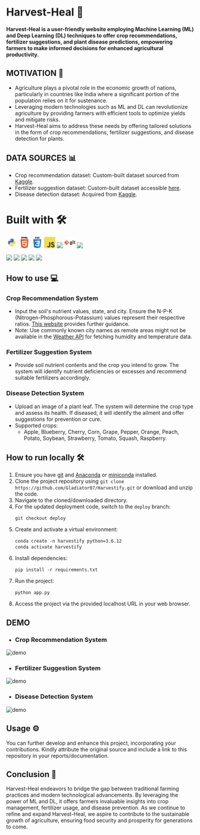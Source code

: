 # Harvest-Heal 🌿
#### Harvest-Heal is a user-friendly website employing Machine Learning (ML) and Deep Learning (DL) techniques to offer crop recommendations, fertilizer suggestions, and plant disease predictions, empowering farmers to make informed decisions for enhanced agricultural productivity.

## MOTIVATION 💪
- Agriculture plays a pivotal role in the economic growth of nations, particularly in countries like India where a significant portion of the population relies on it for sustenance.
- Leveraging modern technologies such as ML and DL can revolutionize agriculture by providing farmers with efficient tools to optimize yields and mitigate risks.
- Harvest-Heal aims to address these needs by offering tailored solutions in the form of crop recommendations, fertilizer suggestions, and disease detection for plants.

## DATA SOURCES 📊
- Crop recommendation dataset: Custom-built dataset sourced from [Kaggle](https://www.kaggle.com/atharvaingle/crop-recommendation-dataset).
- Fertilizer suggestion dataset: Custom-built dataset accessible [here](https://github.com/Gladiator07/Harvestify/blob/master/Data-processed/fertilizer.csv).
- Disease detection dataset: Acquired from [Kaggle](https://www.kaggle.com/vipoooool/new-plant-diseases-dataset).

# Built with 🛠️
<code><img height="30" src="https://raw.githubusercontent.com/github/explore/80688e429a7d4ef2fca1e82350fe8e3517d3494d/topics/python/python.png"></code>
<code><img height="30" src="https://raw.githubusercontent.com/github/explore/80688e429a7d4ef2fca1e82350fe8e3517d3494d/topics/html/html.png"></code>
<code><img height="30" src="https://raw.githubusercontent.com/github/explore/80688e429a7d4ef2fca1e82350fe8e3517d3494d/topics/css/css.png"></code>
<code><img height="30" src="https://raw.githubusercontent.com/github/explore/80688e429a7d4ef2fca1e82350fe8e3517d3494d/topics/javascript/javascript.png"></code>
<code><img height="30" src="https://github.com/tomchen/stack-icons/raw/master/logos/bootstrap.svg"></code>
<code><img height="30" src="https://raw.githubusercontent.com/github/explore/80688e429a7d4ef2fca1e82350fe8e3517d3494d/topics/git/git.png"></code>
<code><img height="30" src="https://symbols.getvecta.com/stencil_80/56_flask.3a79b5a056.jpg"></code>

<code><img height="30" src="https://raw.githubusercontent.com/numpy/numpy/7e7f4adab814b223f7f917369a72757cd28b10cb/branding/icons/numpylogo.svg"></code>
<code><img height="30" src="https://raw.githubusercontent.com/pandas-dev/pandas/761bceb77d44aa63b71dda43ca46e8fd4b9d7422/web/pandas/static/img/pandas.svg"></code>
<code><img height="30" src="https://matplotlib.org/_static/logo2.svg"></code>
<code><img height="30" src="https://upload.wikimedia.org/wikipedia/commons/thumb/0/05/Scikit_learn_logo_small.svg/1280px-Scikit_learn_logo_small.svg.png"></code>
<code><img height="30" src="https://raw.githubusercontent.com/pytorch/pytorch/39fa0b5d0a3b966a50dcd90b26e6c36942705d6d/docs/source/_static/img/pytorch-logo-dark.svg"></code>

## How to use 💻
### Crop Recommendation System
- Input the soil's nutrient values, state, and city. Ensure the N-P-K (Nitrogen-Phosphorous-Potassium) values represent their respective ratios. [This website](https://www.gardeningknowhow.com/garden-how-to/soil-fertilizers/fertilizer-numbers-npk.htm) provides further guidance.
- Note: Use commonly known city names as remote areas might not be available in the [Weather API](https://openweathermap.org/) for fetching humidity and temperature data.

### Fertilizer Suggestion System
- Provide soil nutrient contents and the crop you intend to grow. The system will identify nutrient deficiencies or excesses and recommend suitable fertilizers accordingly.

### Disease Detection System
- Upload an image of a plant leaf. The system will determine the crop type and assess its health. If diseased, it will identify the ailment and offer suggestions for prevention or cure.
- Supported crops:
  - Apple, Blueberry, Cherry, Corn, Grape, Pepper, Orange, Peach, Potato, Soybean, Strawberry, Tomato, Squash, Raspberry.

## How to run locally 🛠️
1. Ensure you have [git](https://git-scm.com/download) and [Anaconda](https://www.anaconda.com/) or [miniconda](https://docs.conda.io/en/latest/miniconda.html) installed.
2. Clone the project repository using `git clone https://github.com/Gladiator07/Harvestify.git` or download and unzip the code.
3. Navigate to the cloned/downloaded directory.
4. For the updated deployment code, switch to the `deploy` branch:
   ```
   git checkout deploy
   ```
5. Create and activate a virtual environment:
   ```
   conda create -n harvestify python=3.6.12
   conda activate harvestify
   ```
6. Install dependencies:
   ```
   pip install -r requirements.txt
   ```
7. Run the project:
   ```
   python app.py
   ```
8. Access the project via the provided localhost URL in your web browser.

## DEMO

- ### Crop Recommendation System

![demo](https://media.giphy.com/media/90JbjdAa5nDq3TJh5u/giphy.gif)

- ### Fertilizer Suggestion System

![demo](https://media.giphy.com/media/FLftUXMFo8N2bBjAXq/giphy.gif)


- ### Disease Detection System
![demo](https://media.giphy.com/media/NnMwEp2tGZdfnJbyjr/giphy.gif)

## Usage ⚙️
You can further develop and enhance this project, incorporating your contributions. Kindly attribute the original source and include a link to this repository in your reports/documentation.

## Conclusion 🌱
Harvest-Heal endeavors to bridge the gap between traditional farming practices and modern technological advancements. By leveraging the power of ML and DL, it offers farmers invaluable insights into crop management, fertilizer usage, and disease prevention. As we continue to refine and expand Harvest-Heal, we aspire to contribute to the sustainable growth of agriculture, ensuring food security and prosperity for generations to come.